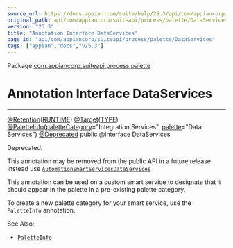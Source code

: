 ```yaml
---
source_url: https://docs.appian.com/suite/help/25.3/api/com/appiancorp/suiteapi/process/palette/DataServices.html
original_path: api/com/appiancorp/suiteapi/process/palette/DataServices.html
version: "25.3"
title: "Annotation Interface DataServices"
page_id: "api/com/appiancorp/suiteapi/process/palette/DataServices"
tags: ["appian","docs","v25.3"]
---
```



Package [com.appiancorp.suiteapi.process.palette](package-summary.html)

# Annotation Interface DataServices

* * *

[@Retention](https://docs.oracle.com/en/java/javase/17/docs/api/java.base/java/lang/annotation/Retention.html "class or interface in java.lang.annotation")([RUNTIME](https://docs.oracle.com/en/java/javase/17/docs/api/java.base/java/lang/annotation/RetentionPolicy.html#RUNTIME "class or interface in java.lang.annotation")) [@Target](https://docs.oracle.com/en/java/javase/17/docs/api/java.base/java/lang/annotation/Target.html "class or interface in java.lang.annotation")([TYPE](https://docs.oracle.com/en/java/javase/17/docs/api/java.base/java/lang/annotation/ElementType.html#TYPE "class or interface in java.lang.annotation")) [@PaletteInfo](PaletteInfo.html "annotation interface in com.appiancorp.suiteapi.process.palette")([paletteCategory](PaletteInfo.html#paletteCategory\(\))\="Integration Services", [palette](PaletteInfo.html#palette\(\))\="Data Services") [@Deprecated](https://docs.oracle.com/en/java/javase/17/docs/api/java.base/java/lang/Deprecated.html "class or interface in java.lang") public @interface DataServices

Deprecated.

This annotation may be removed from the public API in a future release. Instead use [`AutomationSmartServicesDataServices`](AutomationSmartServicesDataServices.html "annotation interface in com.appiancorp.suiteapi.process.palette")

This annotation can be used on a custom smart service to designate that it should appear in the palette in a pre-existing palette category.

To create a new palette category for your smart service, use the `PaletteInfo` annotation.

See Also:

-   [`PaletteInfo`](PaletteInfo.html "annotation interface in com.appiancorp.suiteapi.process.palette")